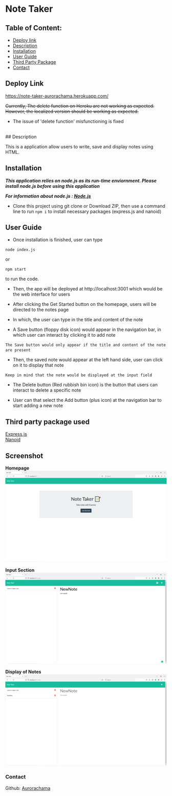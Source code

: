 
# Note Taker

## Table of Content: 
* [Deploy link](#Deploy-link)
* [Description](#Description)
* [Installation](#Installation)
* [User Guide](#User-Guide)
* [Third Party Package](#Third-party-package-used)
* [Contact](#Contact)

## Deploy Link
https://note-taker-aurorachama.herokuapp.com/

~~Currently, The delete function on Heroku are not working as expected. However, the localized version should be working as expected.~~<br>
* The issue of 'delete function' misfunctioning is fixed
<br>
## Description 

This is a application allow users to write, save and display notes using HTML.

## Installation 
***This application relies on node.js as its run-time enviornment. Please install node.js before using this application***

***For information about node.js : [Node.js](https://nodejs.org/)***
* Clone this project using git clone <url> or Download ZIP, then use a command line to  run ``` npm i ``` to install necessary packages (express.js and nanoid)

## User Guide 

* Once installation is finished, user can type 
``` 
node index.js
```
or 
``` 
npm start
```
to run the code. 

* Then, the app will be deployed at http://localhost:3001 which would be the web interface for users

* After clicking the Get Started button on the homepage, users will be directed to the notes page

* In which, the user can type in the title and content of the note

* A Save button (floppy disk icon) would appear in the navigation bar, in which user can interact by clicking it to add note
```
The Save button would only appear if the title and content of the note are present
```
* Then, the saved note would appear at the left hand side, user can click on it to display that note
```
Keep in mind that the note would be displayed at the input field
```
* The Delete button (Red rubbish bin icon) is the button that users can interact to delete a specific note

* User can that select the Add button (plus icon) at the navigation bar to start adding a new note

## Third party package used
[Express.js](https://github.com/expressjs/express) <br>
[Nanoid](https://github.com/ai/nanoid)


## Screenshot
  **Homepage**
![Commencing the application](./commencing.png)

**Input Section**
![Completion](./complete.png)

**Display of Notes**
![Product of the application](./product.png)

### Contact 

Github: [Aurorachama](https://github.com/Aurorachama)
